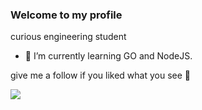 ### Welcome to my profile 
curious engineering student

- 🌱 I’m currently learning GO and NodeJS.

give me a follow if you liked what you see 👾


![](https://komarev.com/ghpvc/?username=ozturkoglukagan&color=yellow)

